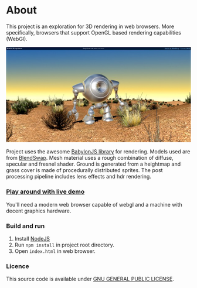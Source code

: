 # About
This project is an exploration for 3D rendering in web browsers.
More specifically, browsers that support OpenGL based rendering capabilities (WebGl).

![Screenshot](https://raw.githubusercontent.com/codebysd/webgl_3d_exp/gh-pages/screenshots/screenshot1.jpg)

Project uses the awesome [BabylonJS library](https://github.com/BabylonJS/Babylon.js) for rendering.
Models used are from [BlendSwap](http://www.blendswap.com/).
Mesh material uses a rough combination of diffuse, specular and fresnel shader.
Ground is generated from a heightmap and grass cover is made of procedurally distributed sprites.
The post processing pipeline includes lens effects and hdr rendering.

### [Play around with live demo](http://codebysd.github.io/webgl_3d_exp/)
You'll need a modern web browser capable of webgl and a machine with decent graphics hardware.

### Build and run
1. Install [NodeJS](http://www.nodejs.org)
3. Run `npm install` in project root directory.
4. Open `index.html` in web browser.

### Licence
This source code is available under [GNU GENERAL PUBLIC LICENSE](https://github.com/codebysd/webgl_3d_exp/blob/gh-pages/LICENSE.txt).